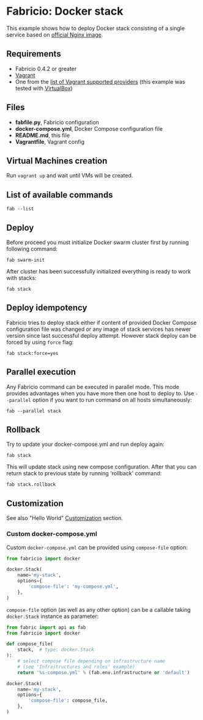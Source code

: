 # Fabricio: Docker stack

This example shows how to deploy Docker stack consisting of a single service based on [official Nginx image](https://hub.docker.com/_/nginx/).

## Requirements
* Fabricio 0.4.2 or greater
* [Vagrant](https://www.vagrantup.com)
* One from the [list of Vagrant supported providers](https://www.vagrantup.com/docs/providers/) (this example was tested with [VirtualBox](https://www.virtualbox.org/))

## Files
* __fabfile.py__, Fabricio configuration
* __docker-compose.yml__, Docker Compose configuration file
* __README.md__, this file
* __Vagrantfile__, Vagrant config

## Virtual Machines creation

Run `vagrant up` and wait until VMs will be created.

## List of available commands

    fab --list

## Deploy

Before proceed you must initialize Docker swarm cluster first by running following command:

    fab swarm-init
    
After cluster has been successfully initialized everything is ready to work with stacks:

    fab stack
    
## Deploy idempotency

Fabricio tries to deploy stack either if content of provided Docker Compose configuration file was changed or any image of stack services has newer version since last successful deploy attempt. However stack deploy can be forced by using `force` flag:

    fab stack:force=yes
    
## Parallel execution

Any Fabricio command can be executed in parallel mode. This mode provides advantages when you have more then one host to deploy to. Use `--parallel` option if you want to run command on all hosts simultaneously:

    fab --parallel stack
    
## Rollback

Try to update your docker-compose.yml and run deploy again:

    fab stack
    
This will update stack using new compose configuration. After that you can return stack to previous state by running 'rollback' command:

    fab stack.rollback
    
## Customization

See also "Hello World" [Customization](../../hello_world/#customization) section.

### Custom docker-compose.yml

Custom `docker-compose.yml` can be provided using `compose-file` option:

```python
from fabricio import docker

docker.Stack(
    name='my-stack', 
    options={
        'compose-file': 'my-compose.yml',
    },
)
```

`compose-file` option (as well as any other option) can be a callable taking `docker.Stack` instance as parameter:

```python
from fabric import api as fab
from fabricio import docker

def compose_file(
    stack,  # type: docker.Stack
):
    # select compose file depending on infrastructure name
    # (see 'Infrastructures and roles' example)
    return '%s-compose.yml' % (fab.env.infrastructure or 'default')

docker.Stack(
    name='my-stack', 
    options={
        'compose-file': compose_file,
    },
)
```
